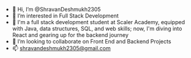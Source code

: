 - 👋 Hi, I’m @ShravanDeshmukh2305
- 👀 I’m interested in Full Stack Development
- 🌱 I'm a full stack development student at Scaler Academy, equipped with Java, data structures, SQL, and web skills; now, I'm diving into React and gearing up for the backend journey
- 💞️ I’m looking to collaborate on Front End and Backend Projects
- 📫 shravandeshmukh2305@gmail.com

<!---
ShravanDeshmukh2305/ShravanDeshmukh2305 is a ✨ special ✨ repository because its `README.md` (this file) appears on your GitHub profile.
You can click the Preview link to take a look at your changes.
--->
